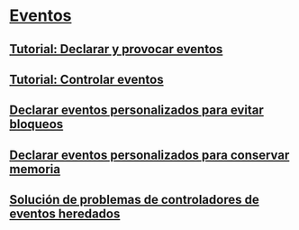 # [Eventos](index.md)
## [Tutorial: Declarar y provocar eventos](walkthrough-declaring-and-raising-events.md)
## [Tutorial: Controlar eventos](walkthrough-handling-events.md)
## [Declarar eventos personalizados para evitar bloqueos](how-to-declare-custom-events-to-avoid-blocking.md)
## [Declarar eventos personalizados para conservar memoria](how-to-declare-custom-events-to-conserve-memory.md)
## [Solución de problemas de controladores de eventos heredados](troubleshooting-inherited-event-handlers.md)
